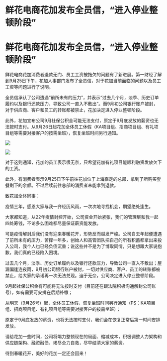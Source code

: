 # 鲜花电商花加发布全员信，“进入停业整顿阶段”

# 鲜花电商花加发布全员信，“进入停业整顿阶段”

鲜花电商花加消费者退款无门、员工工资被拖欠的问题有了新进展。第一财经了解到9月25日下午，花加人事部门发布了全员信，对于花加当前面临的问题以及员工工资等问题进行了说明。

全员信承认了公司遭遇“前所未有的压力”，并表示“过去几个月，淡季、历史订单履约以及银行还款压力，导致公司一直入不敷出”。而9月初公司银行账户被封，对于供应商、客户和员工的转账都被禁止，花加决定进入停业整顿阶段。

此外，花加宣布公司9月社保公积金可能无法支付，原定于9月底发放的薪资也无法按时支付。从9月26日起花加全体员工休假（KA项目组、招商项目组、有礼项目组等需要对接客户的按需坐班），恢复坐班时间另行通知。

![](https://inews.gtimg.com/om_bt/OOK9QFx3x8W4_ihhymshlgxlkY0HX4c3A8kY6l_hHI0cQAA/1000)

![](https://inews.gtimg.com/om_bt/OtRKGSGvds0xoyfo15tURnsu_Fo5uc9np_jOnIZfs91KoAA/1000)

对于这则通知，花加的员工表示很无奈，只希望花加有礼项目能顺利融资发放欠下的工资。

此外，有消费者表示9月25日下午前往花加位于上海嘉定的总部，拿到了所购买套餐剩下的余额。不过后续前往总部的消费者未能拿到退款。

致花加全体同事：

疫情三年，感恩大家与我一齐经历风雨，一次次地寻找机会，期望绝处逢生。

大家都知道，从22年疫情封控开始，公司资金开始紧张，我们的管理层和我一起四处筹钱，不论多么困难都尽量保证薪资能发放。

可是疫情解封后我们没有迎来春暖花开，形势反而越发严峻。公司自去年起便遭遇了前所未有的压力，苦撑一年多，创始人和高管团队把自己的所有积蓄都拿出来投入公司，我个人也已经负债沉重；说这些并不是为了博取同情，只是想跟大家说抱歉，我们真的已经陷入困境。

过去几个月，淡季、历史订单履约以及银行还款压力，导致公司一直入不敷出；屋漏偏逢连夜雨，9月初公司银行账户被封，一切对供应商、客户、员工的转账都被禁止，给大家的承诺再一次无法兑现。迫于无奈，公司决定进入停业整顿阶段。

9月起社保公积金有可能将无法按时支付（目前还在跟法院积极沟通解封公司账号），如有需要可安排在后期补缴；

从明天（9月26号）起，全体员工休假，恢复坐班时间另行通知（PS：KA项目组、招商项目组、有礼项目组等需要对接客户的按需坐班）；

原定于9月底发放的薪资，也将无法按时支付，我们会在恢复正常后第一时间安排发放。

请给花加一些时间，公司将竭力整顿现在的局面、缩减成本，积极调整人力架构和供应链架构、融资融债、竭尽全力自救，尽早结清大家的薪资。

待到春暖花开，美好的花加一定还会回来！

